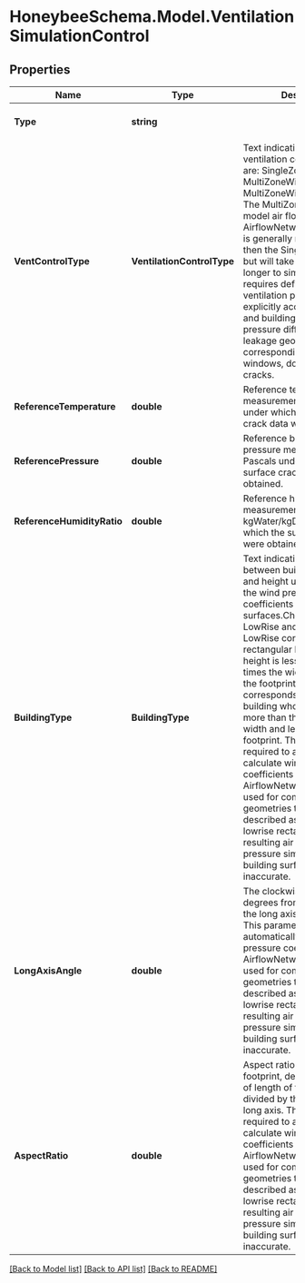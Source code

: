 
# HoneybeeSchema.Model.VentilationSimulationControl

## Properties

Name | Type | Description | Notes
------------ | ------------- | ------------- | -------------
**Type** | **string** |  | [optional] [readonly] [default to "VentilationSimulationControl"]
**VentControlType** | **VentilationControlType** | Text indicating type of ventilation control. Choices are: SingleZone, MultiZoneWithDistribution, MultiZoneWithoutDistribution. The MultiZone options will model air flow with the AirflowNetwork model, which is generally more accurate then the SingleZone option, but will take considerably longer to simulate, and requires defining more ventilation parameters to explicitly account for weather and building-induced pressure differences, and the leakage geometry corresponding to specific windows, doors, and surface cracks. | [optional] 
**ReferenceTemperature** | **double** | Reference temperature measurement in Celsius under which the surface crack data were obtained. | [optional] [default to 20D]
**ReferencePressure** | **double** | Reference barometric pressure measurement in Pascals under which the surface crack data were obtained. | [optional] [default to 101325D]
**ReferenceHumidityRatio** | **double** | Reference humidity ratio measurement in kgWater/kgDryAir under which the surface crack data were obtained. | [optional] [default to 0D]
**BuildingType** | **BuildingType** | Text indicating relationship between building footprint and height used to calculate the wind pressure coefficients for exterior surfaces.Choices are: LowRise and HighRise. LowRise corresponds to rectangular building whose height is less then three times the width and length of the footprint. HighRise corresponds to a rectangular building whose height is more than three times the width and length of the footprint. This parameter is required to automatically calculate wind pressure coefficients for the AirflowNetwork simulation. If used for complex building geometries that cannot be described as a highrise or lowrise rectangular mass, the resulting air flow and pressure simulated on the building surfaces may be inaccurate. | [optional] 
**LongAxisAngle** | **double** | The clockwise rotation in degrees from true North of the long axis of the building. This parameter is required to automatically calculate wind pressure coefficients for the AirflowNetwork simulation. If used for complex building geometries that cannot be described as a highrise or lowrise rectangular mass, the resulting air flow and pressure simulated on the building surfaces may be inaccurate. | [optional] [default to 0D]
**AspectRatio** | **double** | Aspect ratio of a rectangular footprint, defined as the ratio of length of the short axis divided by the length of the long axis. This parameter is required to automatically calculate wind pressure coefficients for the AirflowNetwork simulation. If used for complex building geometries that cannot be described as a highrise or lowrise rectangular mass, the resulting air flow and pressure simulated on the building surfaces may be inaccurate. | [optional] [default to 1D]

[[Back to Model list]](../README.md#documentation-for-models)
[[Back to API list]](../README.md#documentation-for-api-endpoints)
[[Back to README]](../README.md)

